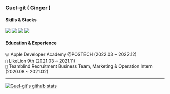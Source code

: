 ### Guel-git ( Ginger )

#### Skills & Stacks

<img src="https://img.shields.io/badge/Swift-4776FB?&logo=Swift&logoColor=white"/> <img src="https://img.shields.io/badge/Figma-4776FB?&logo=Figma&logoColor=white"/> <img src="https://img.shields.io/badge/Notion-4776FB?&logo=Notion&logoColor=white"/> <img src="https://img.shields.io/badge/Slack-4776FB?&logo=Slack&logoColor=white"/><br />

#### Education & Experience
<code>💻</code> Apple Developer Academy @POSTECH (2022.03 ~ 2022.12)<br/>
<code>🦁</code> LikeLion 9th (2021.03 ~ 2021.11)<br/>
<code>💼</code> Teamblind Recruitment Business Team, Marketing & Operation Intern (2020.08 ~ 2021.02)
<hr/>

[![Guel-git's github stats](https://github-readme-stats-sigma-five.vercel.app/api?username=Guel-git&count_private=true&custom_title=Guel-git&nbsp;&bg_color=30,4776FB,648BF9&title_color=FFFFFF&text_color=FFFFFF)](https://github.com/anuraghazra/github-readme-stats)

